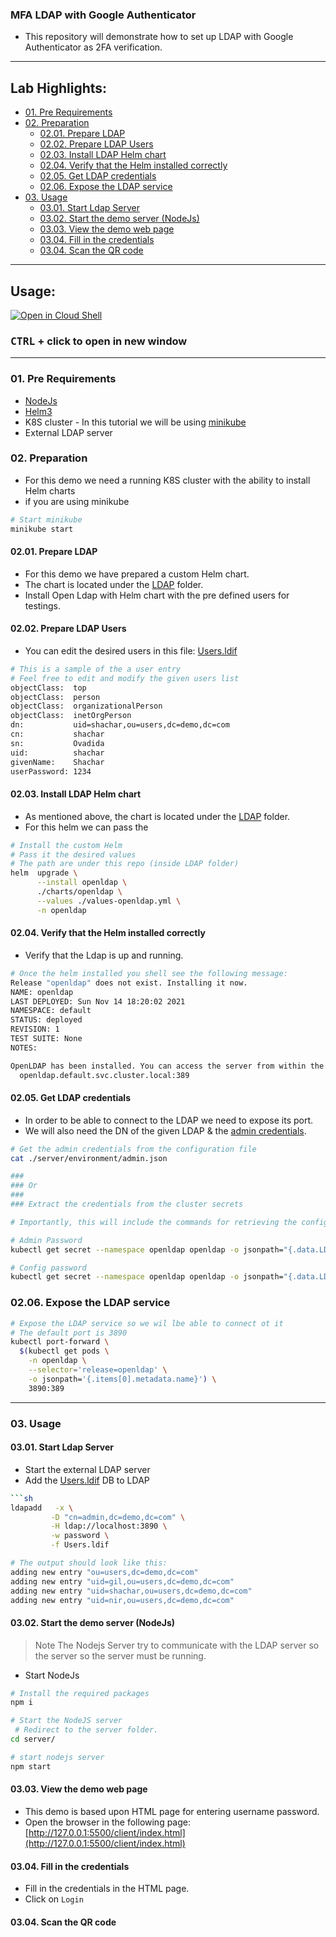 ### MFA LDAP with Google Authenticator

- This repository will demonstrate how to set up LDAP with Google Authenticator as 2FA verification.

<!-- inPage TOC start -->

---
## Lab Highlights:
- [01. Pre Requirements](#01-Pre-Requirements)
- [02. Preparation](#02-Preparation)
  - [02.01. Prepare LDAP](#0201-Prepare-LDAP)
  - [02.02. Prepare LDAP Users](#0202-Prepare-LDAP-Users)
  - [02.03. Install LDAP Helm chart](#0203-Install-LDAP-Helm-chart)
  - [02.04. Verify that the Helm installed correctly](#0204-Verify-that-the-Helm-installed-correctly)
  - [02.05. Get LDAP credentials](#0205-Get-LDAP-credentials)
  - [02.06. Expose the LDAP service](#0206-Expose-the-LDAP-service)
- [03. Usage](#03-Usage)
  - [03.01. Start Ldap Server](#0301-Start-Ldap-Server)
  - [03.02. Start the demo server (NodeJs)](#0302-Start-the-demo-server-NodeJs)
  - [03.03. View the demo web page](#0303-View-the-demo-web-page)
  - [03.04. Fill in the credentials](#0304-Fill-in-the-credentials)
  - [03.04. Scan the QR code](#0304-Scan-the-QR-code)

---

<!-- inPage TOC end -->

## Usage:

[![Open in Cloud Shell](https://gstatic.com/cloudssh/images/open-btn.svg)](https://console.cloud.google.com/cloudshell/editor?cloudshell_git_repo=https://github.com/Shachar297/Ldap-GoogleAuth.git)

### **<kbd>CTRL</kbd> + click to open in new window**

---

### 01. Pre Requirements

- [NodeJs](https://nodejs.org/en/)
- [Helm3](https://helm.sh/docs/intro/install/)
- K8S cluster - In this tutorial we will be using [minikube](https://minikube.sigs.k8s.io/docs/start/)
- External LDAP server

### 02. Preparation

- For this demo we need a running K8S cluster with the ability to install Helm charts
- if you are using minikube

```sh
# Start minikube
minikube start
```

#### 02.01. Prepare LDAP

- For this demo we have prepared a custom Helm chart.
- The chart is located under the [LDAP](./server/LDAP) folder.
- Install Open Ldap with Helm chart with the pre defined users for testings.

#### 02.02. Prepare LDAP Users

- You can edit the desired users in this file: [Users.ldif](./server/LDAP/Users.ldif)

```sh
# This is a sample of the a user entry
# Feel free to edit and modify the given users list
objectClass:  top
objectClass:  person
objectClass:  organizationalPerson
objectClass:  inetOrgPerson
dn:           uid=shachar,ou=users,dc=demo,dc=com
cn:           shachar
sn:           Ovadida
uid:          shachar
givenName:    Shachar
userPassword: 1234
```

#### 02.03. Install LDAP Helm chart

- As mentioned above, the chart is located under the [LDAP](./server/LDAP) folder.
- For this helm we can pass the

```sh
# Install the custom Helm
# Pass it the desired values
# The path are under this repo (inside LDAP folder)
helm  upgrade \
      --install openldap \
      ./charts/openldap \
      --values ./values-openldap.yml \
      -n openldap
```

#### 02.04. Verify that the Helm installed correctly

- Verify that the Ldap is up and running.

```sh
# Once the helm installed you shell see the following message:
Release "openldap" does not exist. Installing it now.
NAME: openldap
LAST DEPLOYED: Sun Nov 14 18:20:02 2021
NAMESPACE: default
STATUS: deployed
REVISION: 1
TEST SUITE: None
NOTES:

OpenLDAP has been installed. You can access the server from within the k8s cluster using:
  openldap.default.svc.cluster.local:389

```

#### 02.05. Get LDAP credentials

- In order to be able to connect to the LDAP we need to expose its port.
- We will also need the DN of the given LDAP & the [admin credentials](./server/environment/admin.json).

```sh
# Get the admin credentials from the configuration file
cat ./server/environment/admin.json

###
### Or
###
### Extract the credentials from the cluster secrets

# Importantly, this will include the commands for retrieving the config and administration passwords

# Admin Password
kubectl get secret --namespace openldap openldap -o jsonpath="{.data.LDAP_ADMIN_PASSWORD}" | base64 --decode; echo

# Config password
kubectl get secret --namespace openldap openldap -o jsonpath="{.data.LDAP_CONFIG_PASSWORD}" | base64 --decode; echo
```

### 02.06. Expose the LDAP service

```sh
# Expose the LDAP service so we wil lbe able to connect ot it
# The default port is 3890
kubectl port-forward \
  $(kubectl get pods \
    -n openldap \
    --selector='release=openldap' \
    -o jsonpath='{.items[0].metadata.name}') \
    3890:389
```

--- 
### 03. Usage

#### 03.01. Start Ldap Server
- Start the external LDAP server
- Add the [Users.ldif](./LDAP/Users.ldif)  DB to LDAP
```sh
```sh
ldapadd   -x \
         -D "cn=admin,dc=demo,dc=com" \
         -H ldap://localhost:3890 \
         -w password \
         -f Users.ldif 

# The output should look like this:
adding new entry "ou=users,dc=demo,dc=com"
adding new entry "uid=gil,ou=users,dc=demo,dc=com"
adding new entry "uid=shachar,ou=users,dc=demo,dc=com"
adding new entry "uid=nir,ou=users,dc=demo,dc=com"
```


#### 03.02. Start the demo server (NodeJs)
> Note
>   The Nodejs Server try to communicate with the LDAP server so the server so the server must be running.
- Start NodeJs
```sh
# Install the required packages
npm i 

# Start the NodeJS server
 # Redirect to the server folder.
cd server/

# start nodejs server
npm start
```

#### 03.03. View the demo web page
- This demo is based upon HTML page for entering username password.
- Open the browser in the following page:
[http://127.0.0.1:5500/client/index.html](http://127.0.0.1:5500/client/index.html)
#### 03.04. Fill in the credentials
- Fill in the credentials in the HTML page.
- Click on `Login`

#### 03.04. Scan the QR code
